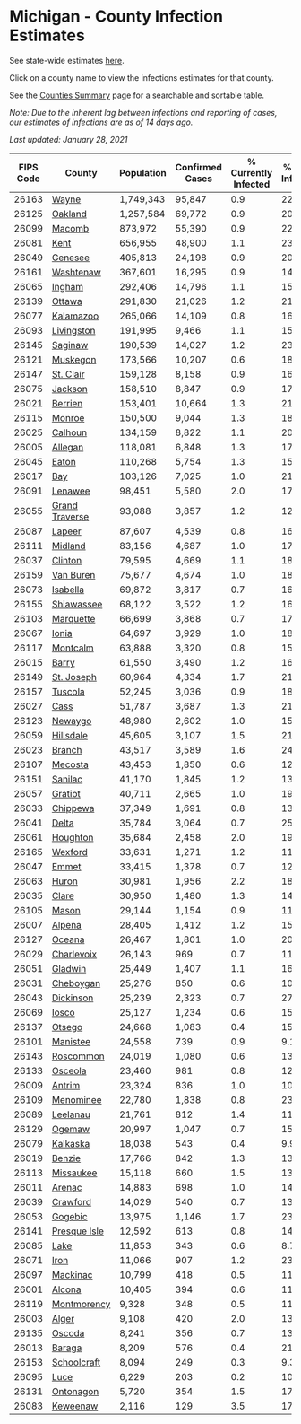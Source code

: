 # Michigan - County Infection Estimates

See state-wide estimates [here](/infections/us-mi).

Click on a county name to view the infections estimates for that county.

See the [Counties Summary](/infections/summary-counties) page for a searchable and sortable table.

*Note: Due to the inherent lag between infections and reporting of cases, our estimates of infections are as of 14 days ago.*

*Last updated: January 28, 2021*

|   FIPS Code |                           County |   Population |   Confirmed Cases |   % Currently Infected |   % Total Infected |
|-------------|----------------------------------|--------------|-------------------|------------------------|--------------------|
|       26163 |                   [Wayne](wayne) |    1,749,343 |            95,847 |                    0.9 |               22.3 |
|       26125 |               [Oakland](oakland) |    1,257,584 |            69,772 |                    0.9 |               20.4 |
|       26099 |                 [Macomb](macomb) |      873,972 |            55,390 |                    0.9 |               22.4 |
|       26081 |                     [Kent](kent) |      656,955 |            48,900 |                    1.1 |               23.1 |
|       26049 |               [Genesee](genesee) |      405,813 |            24,198 |                    0.9 |               20.0 |
|       26161 |           [Washtenaw](washtenaw) |      367,601 |            16,295 |                    0.9 |               14.9 |
|       26065 |                 [Ingham](ingham) |      292,406 |            14,796 |                    1.1 |               15.6 |
|       26139 |                 [Ottawa](ottawa) |      291,830 |            21,026 |                    1.2 |               21.7 |
|       26077 |           [Kalamazoo](kalamazoo) |      265,066 |            14,109 |                    0.8 |               16.2 |
|       26093 |         [Livingston](livingston) |      191,995 |             9,466 |                    1.1 |               15.6 |
|       26145 |               [Saginaw](saginaw) |      190,539 |            14,027 |                    1.2 |               23.4 |
|       26121 |             [Muskegon](muskegon) |      173,566 |            10,207 |                    0.6 |               18.3 |
|       26147 |           [St. Clair](st.-clair) |      159,128 |             8,158 |                    0.9 |               16.5 |
|       26075 |               [Jackson](jackson) |      158,510 |             8,847 |                    0.9 |               17.7 |
|       26021 |               [Berrien](berrien) |      153,401 |            10,664 |                    1.3 |               21.9 |
|       26115 |                 [Monroe](monroe) |      150,500 |             9,044 |                    1.3 |               18.9 |
|       26025 |               [Calhoun](calhoun) |      134,159 |             8,822 |                    1.1 |               20.0 |
|       26005 |               [Allegan](allegan) |      118,081 |             6,848 |                    1.3 |               17.4 |
|       26045 |                   [Eaton](eaton) |      110,268 |             5,754 |                    1.3 |               15.9 |
|       26017 |                       [Bay](bay) |      103,126 |             7,025 |                    1.0 |               21.0 |
|       26091 |               [Lenawee](lenawee) |       98,451 |             5,580 |                    2.0 |               17.0 |
|       26055 | [Grand Traverse](grand-traverse) |       93,088 |             3,857 |                    1.2 |               12.1 |
|       26087 |                 [Lapeer](lapeer) |       87,607 |             4,539 |                    0.8 |               16.4 |
|       26111 |               [Midland](midland) |       83,156 |             4,687 |                    1.0 |               17.1 |
|       26037 |               [Clinton](clinton) |       79,595 |             4,669 |                    1.1 |               18.1 |
|       26159 |           [Van Buren](van-buren) |       75,677 |             4,674 |                    1.0 |               18.6 |
|       26073 |             [Isabella](isabella) |       69,872 |             3,817 |                    0.7 |               16.6 |
|       26155 |         [Shiawassee](shiawassee) |       68,122 |             3,522 |                    1.2 |               16.4 |
|       26103 |           [Marquette](marquette) |       66,699 |             3,868 |                    0.7 |               17.4 |
|       26067 |                   [Ionia](ionia) |       64,697 |             3,929 |                    1.0 |               18.5 |
|       26117 |             [Montcalm](montcalm) |       63,888 |             3,320 |                    0.8 |               15.7 |
|       26015 |                   [Barry](barry) |       61,550 |             3,490 |                    1.2 |               16.9 |
|       26149 |         [St. Joseph](st.-joseph) |       60,964 |             4,334 |                    1.7 |               21.0 |
|       26157 |               [Tuscola](tuscola) |       52,245 |             3,036 |                    0.9 |               18.1 |
|       26027 |                     [Cass](cass) |       51,787 |             3,687 |                    1.3 |               21.1 |
|       26123 |               [Newaygo](newaygo) |       48,980 |             2,602 |                    1.0 |               15.8 |
|       26059 |           [Hillsdale](hillsdale) |       45,605 |             3,107 |                    1.5 |               21.5 |
|       26023 |                 [Branch](branch) |       43,517 |             3,589 |                    1.6 |               24.9 |
|       26107 |               [Mecosta](mecosta) |       43,453 |             1,850 |                    0.6 |               12.6 |
|       26151 |               [Sanilac](sanilac) |       41,170 |             1,845 |                    1.2 |               13.6 |
|       26057 |               [Gratiot](gratiot) |       40,711 |             2,665 |                    1.0 |               19.6 |
|       26033 |             [Chippewa](chippewa) |       37,349 |             1,691 |                    0.8 |               13.3 |
|       26041 |                   [Delta](delta) |       35,784 |             3,064 |                    0.7 |               25.1 |
|       26061 |             [Houghton](houghton) |       35,684 |             2,458 |                    2.0 |               19.5 |
|       26165 |               [Wexford](wexford) |       33,631 |             1,271 |                    1.2 |               11.1 |
|       26047 |                   [Emmet](emmet) |       33,415 |             1,378 |                    0.7 |               12.6 |
|       26063 |                   [Huron](huron) |       30,981 |             1,956 |                    2.2 |               18.8 |
|       26035 |                   [Clare](clare) |       30,950 |             1,480 |                    1.3 |               14.0 |
|       26105 |                   [Mason](mason) |       29,144 |             1,154 |                    0.9 |               11.8 |
|       26007 |                 [Alpena](alpena) |       28,405 |             1,412 |                    1.2 |               15.7 |
|       26127 |                 [Oceana](oceana) |       26,467 |             1,801 |                    1.0 |               20.5 |
|       26029 |         [Charlevoix](charlevoix) |       26,143 |               969 |                    0.7 |               11.3 |
|       26051 |               [Gladwin](gladwin) |       25,449 |             1,407 |                    1.1 |               16.4 |
|       26031 |           [Cheboygan](cheboygan) |       25,276 |               850 |                    0.6 |               10.4 |
|       26043 |           [Dickinson](dickinson) |       25,239 |             2,323 |                    0.7 |               27.1 |
|       26069 |                   [Iosco](iosco) |       25,127 |             1,234 |                    0.6 |               15.4 |
|       26137 |                 [Otsego](otsego) |       24,668 |             1,083 |                    0.4 |               15.4 |
|       26101 |             [Manistee](manistee) |       24,558 |               739 |                    0.9 |                9.1 |
|       26143 |           [Roscommon](roscommon) |       24,019 |             1,080 |                    0.6 |               13.6 |
|       26133 |               [Osceola](osceola) |       23,460 |               981 |                    0.8 |               12.5 |
|       26009 |                 [Antrim](antrim) |       23,324 |               836 |                    1.0 |               10.7 |
|       26109 |           [Menominee](menominee) |       22,780 |             1,838 |                    0.8 |               23.4 |
|       26089 |             [Leelanau](leelanau) |       21,761 |               812 |                    1.4 |               11.1 |
|       26129 |                 [Ogemaw](ogemaw) |       20,997 |             1,047 |                    0.7 |               15.1 |
|       26079 |             [Kalkaska](kalkaska) |       18,038 |               543 |                    0.4 |                9.9 |
|       26019 |                 [Benzie](benzie) |       17,766 |               842 |                    1.3 |               13.9 |
|       26113 |           [Missaukee](missaukee) |       15,118 |               660 |                    1.5 |               13.2 |
|       26011 |                 [Arenac](arenac) |       14,883 |               698 |                    1.0 |               14.7 |
|       26039 |             [Crawford](crawford) |       14,029 |               540 |                    0.7 |               13.1 |
|       26053 |               [Gogebic](gogebic) |       13,975 |             1,146 |                    1.7 |               23.8 |
|       26141 |     [Presque Isle](presque-isle) |       12,592 |               613 |                    0.8 |               14.6 |
|       26085 |                     [Lake](lake) |       11,853 |               343 |                    0.6 |                8.7 |
|       26071 |                     [Iron](iron) |       11,066 |               907 |                    1.2 |               23.5 |
|       26097 |             [Mackinac](mackinac) |       10,799 |               418 |                    0.5 |               11.5 |
|       26001 |                 [Alcona](alcona) |       10,405 |               394 |                    0.6 |               11.6 |
|       26119 |       [Montmorency](montmorency) |        9,328 |               348 |                    0.5 |               11.4 |
|       26003 |                   [Alger](alger) |        9,108 |               420 |                    2.0 |               13.0 |
|       26135 |                 [Oscoda](oscoda) |        8,241 |               356 |                    0.7 |               13.2 |
|       26013 |                 [Baraga](baraga) |        8,209 |               576 |                    0.4 |               21.1 |
|       26153 |       [Schoolcraft](schoolcraft) |        8,094 |               249 |                    0.3 |                9.3 |
|       26095 |                     [Luce](luce) |        6,229 |               203 |                    0.2 |               10.0 |
|       26131 |           [Ontonagon](ontonagon) |        5,720 |               354 |                    1.5 |               17.7 |
|       26083 |             [Keweenaw](keweenaw) |        2,116 |               129 |                    3.5 |               17.8 |